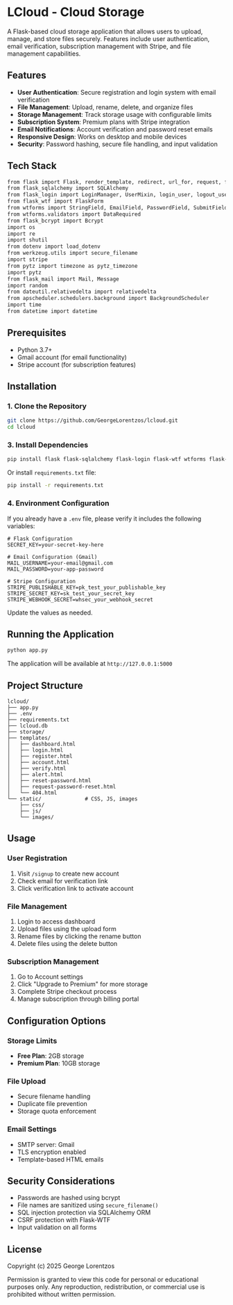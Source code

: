 # LCloud - Cloud Storage

A Flask-based cloud storage application that allows users to upload, manage, and store files securely. Features include user authentication, email verification, subscription management with Stripe, and file management capabilities.

## Features

- **User Authentication**: Secure registration and login system with email verification
- **File Management**: Upload, rename, delete, and organize files
- **Storage Management**: Track storage usage with configurable limits
- **Subscription System**: Premium plans with Stripe integration
- **Email Notifications**: Account verification and password reset emails
- **Responsive Design**: Works on desktop and mobile devices
- **Security**: Password hashing, secure file handling, and input validation

## Tech Stack

```bash
from flask import Flask, render_template, redirect, url_for, request, flash, send_from_directory, jsonify
from flask_sqlalchemy import SQLAlchemy
from flask_login import LoginManager, UserMixin, login_user, logout_user, current_user, login_required
from flask_wtf import FlaskForm
from wtforms import StringField, EmailField, PasswordField, SubmitField, FileField 
from wtforms.validators import DataRequired
from flask_bcrypt import Bcrypt
import os
import re
import shutil
from dotenv import load_dotenv
from werkzeug.utils import secure_filename
import stripe
from pytz import timezone as pytz_timezone
import pytz
from flask_mail import Mail, Message
import random
from dateutil.relativedelta import relativedelta
from apscheduler.schedulers.background import BackgroundScheduler
import time
from datetime import datetime
```

## Prerequisites

- Python 3.7+
- Gmail account (for email functionality)
- Stripe account (for subscription features)

## Installation

### 1. Clone the Repository

```bash
git clone https://github.com/GeorgeLorentzos/lcloud.git
cd lcloud
```

### 3. Install Dependencies

```bash
pip install flask flask-sqlalchemy flask-login flask-wtf wtforms flask-bcrypt python-dotenv werkzeug stripe pytz flask-mail python-dateutil apscheduler
```

Or install `requirements.txt` file:

```bash
pip install -r requirements.txt
```

### 4. Environment Configuration

If you already have a `.env` file, please verify it includes the following variables:

```env
# Flask Configuration
SECRET_KEY=your-secret-key-here

# Email Configuration (Gmail)
MAIL_USERNAME=your-email@gmail.com
MAIL_PASSWORD=your-app-password

# Stripe Configuration
STRIPE_PUBLISHABLE_KEY=pk_test_your_publishable_key
STRIPE_SECRET_KEY=sk_test_your_secret_key
STRIPE_WEBHOOK_SECRET=whsec_your_webhook_secret
```

Update the values as needed.

## Running the Application

```bash
python app.py
```

The application will be available at `http://127.0.0.1:5000`

## Project Structure

```
lcloud/
├── app.py            
├── .env                   
├── requirements.txt  
├── lcloud.db          
├── storage/          
├── templates/          
│   ├── dashboard.html
│   ├── login.html
│   ├── register.html
│   ├── account.html
│   ├── verify.html
│   ├── alert.html
│   ├── reset-password.html
│   ├── request-password-reset.html
│   └── 404.html
└── static/              # CSS, JS, images
    ├── css/
    ├── js/
    └── images/
```

## Usage

### User Registration
1. Visit `/signup` to create new account
2. Check email for verification link
3. Click verification link to activate account

### File Management
1. Login to access dashboard
2. Upload files using the upload form
3. Rename files by clicking the rename button
4. Delete files using the delete button

### Subscription Management
1. Go to Account settings
2. Click "Upgrade to Premium" for more storage
3. Complete Stripe checkout process
4. Manage subscription through billing portal

## Configuration Options

### Storage Limits
- **Free Plan**: 2GB storage
- **Premium Plan**: 10GB storage

### File Upload
- Secure filename handling
- Duplicate file prevention
- Storage quota enforcement

### Email Settings
- SMTP server: Gmail
- TLS encryption enabled
- Template-based HTML emails

## Security Considerations

- Passwords are hashed using bcrypt
- File names are sanitized using `secure_filename()`
- SQL injection protection via SQLAlchemy ORM
- CSRF protection with Flask-WTF
- Input validation on all forms

## License

Copyright (c) 2025 George Lorentzos

Permission is granted to view this code for personal or educational purposes only. 
Any reproduction, redistribution, or commercial use is prohibited without written permission.
